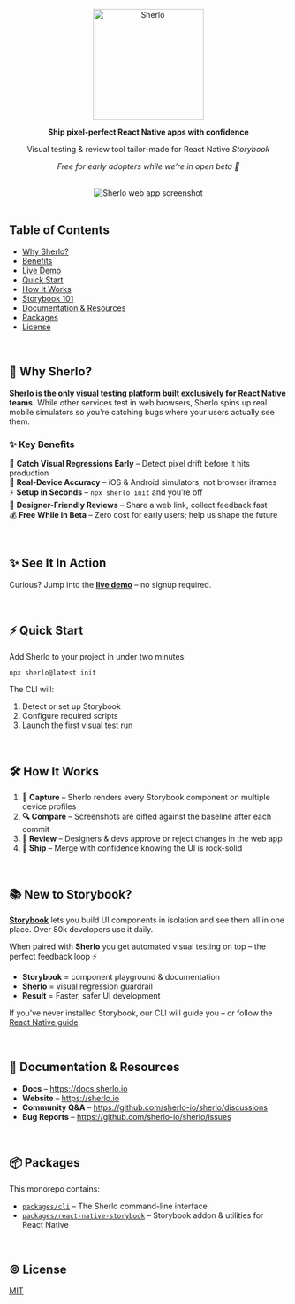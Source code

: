 <p align="center">
  <a href="https://sherlo.io/">
    <picture>
      <source media="(prefers-color-scheme: dark)" srcset="../assets/logo-dark.svg">
      <img src="../assets/logo-light.svg" alt="Sherlo" width="200" />
    </picture>
  </a>
</p>

<p align="center">
  <strong>Ship pixel-perfect React&nbsp;Native apps with confidence</strong>
</p>

<p align="center">
  Visual testing & review tool tailor-made for React&nbsp;Native <em>Storybook</em>
</p>

<p align="center"><em>Free for early adopters while we’re in open&nbsp;beta 🎉</em></p>

<br />

<div align="center">
    <img src="../assets/app.webp" alt="Sherlo web app screenshot" />
</div>

<br />

## Table of Contents

- [Why Sherlo?](#-why-sherlo)
- [Benefits](#-key-benefits)
- [Live Demo](#-see-it-in-action)
- [Quick Start](#-quick-start)
- [How It Works](#-how-it-works)
- [Storybook 101](#-new-to-storybook)
- [Documentation & Resources](#-documentation--resources)
- [Packages](#-packages)
- [License](#️-license)

<br />

## 🚀 Why Sherlo?

**Sherlo is the only visual testing platform built exclusively for React&nbsp;Native teams.** While other services test in web browsers, Sherlo spins up real mobile simulators so you’re catching bugs where your users actually see them.

### ✨ Key Benefits

🐛 **Catch Visual Regressions Early** – Detect pixel drift before it hits production  
📱 **Real-Device Accuracy** – iOS & Android simulators, not browser iframes  
⚡ **Setup in Seconds** – `npx sherlo init` and you’re off  
👥 **Designer-Friendly Reviews** – Share a web link, collect feedback fast  
💰 **Free While in Beta** – Zero cost for early users; help us shape the future

<br />

## ✨ See It In Action

Curious? Jump into the [**live demo**](https://app.sherlo.io/demo) – no signup required.

<br />

## ⚡ Quick Start

Add Sherlo to your project in under two minutes:

```bash
npx sherlo@latest init
```

The CLI will:

1. Detect or set up Storybook
2. Configure required scripts
3. Launch the first visual test run

<br />

## 🛠️ How It Works

1. **📸 Capture** – Sherlo renders every Storybook component on multiple device profiles
2. **🔍 Compare** – Screenshots are diffed against the baseline after each commit
3. **👀 Review** – Designers & devs approve or reject changes in the web app
4. **🚢 Ship** – Merge with confidence knowing the UI is rock-solid

<br />

## 📚 New to Storybook?

[**Storybook**](https://storybook.js.org/) lets you build UI components in isolation and see them all in one place. Over 80k developers use it daily.

When paired with **Sherlo** you get automated visual testing on top – the perfect feedback loop ⚡

- **Storybook** = component playground & documentation
- **Sherlo** = visual regression guardrail
- **Result** = Faster, safer UI development

If you’ve never installed Storybook, our CLI will guide you – or follow the [React&nbsp;Native guide](https://github.com/storybookjs/react-native).

<br />

## 📖 Documentation & Resources

- **Docs** – <https://docs.sherlo.io>
- **Website** – <https://sherlo.io>
- **Community Q&A** – <https://github.com/sherlo-io/sherlo/discussions>
- **Bug Reports** – <https://github.com/sherlo-io/sherlo/issues>

<br />

## 📦 Packages

This monorepo contains:

- [`packages/cli`](../packages/cli) – The Sherlo command-line interface
- [`packages/react-native-storybook`](../packages/react-native-storybook) – Storybook addon & utilities for React&nbsp;Native

<br />

## ©️ License

[MIT](../LICENSE)
